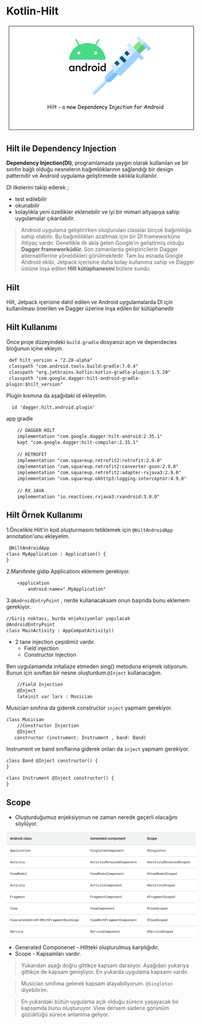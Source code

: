 # Kotlin-Hilt

![hilt](https://github.com/isilay-subasi/Kotlin-Hilt/blob/main/images/hilt.png)

## Hilt ile Dependency Injection 

<b>Dependency Injection(DI)</b>, programlamada yaygın olarak kullanılan ve bir sınıfın bağlı olduğu nesnelerin bağımlılıklarının sağlandığı bir design patterndir ve Android uygulama geliştirmede sıklıkla kullanılır. 

DI ilkelerini takip ederek ;
+ test edilebilir
+  okunabilir
+   kolaylıkla yeni özellikler eklenebilir ve iyi bir mimari altyapıya sahip uygulamalar çıkarılabilir.

  > Android uygulama geliştirirken oluşturulan classlar birçok bağımlılığa sahip olabilir. Bu bağımlılıkları azaltmak için bir DI frameworküne ihtiyaç vardır. Genellikle ilk akla gelen Google’ın geliştirmiş olduğu <b>Dagger frameworküdür. </b> Son zamanlarda geliştiricilerin  Dagger alternatiflerine yöneldikleri görülmektedir. Tam bu esnada Google Android ekibi, Jetpack içerisine daha kolay kullanıma sahip ve Dagger üstüne inşa edilen <b>Hilt kütüphanesini</b> bizlere sundu.

  ## Hilt

  <p>Hilt, Jetpack içerisine dahil edilen ve Android uygulamalarda DI için kullanılması önerilen ve Dagger üzerine inşa edilen bir kütüphanedir</p>

  ## Hilt Kullanımı

  Önce proje düzeyindeki `build.gradle` dosyanızı açın ve dependecies bloğunun içine ekleyin.

```
 def hilt_version = "2.28-alpha"
 classpath "com.android.tools.build:gradle:7.0.4"
 classpath "org.jetbrains.kotlin:kotlin-gradle-plugin:1.5.20"
 classpath "com.google.dagger:hilt-android-gradle-plugin:$hilt_version"
```

 Plugin kısmına da aşağıdaki id ekleyelim.
```
  id 'dagger.hilt.android.plugin'
 ``` 
 app gradle 
```
    // DAGGER HILT
    implementation "com.google.dagger:hilt-android:2.35.1"
    kapt "com.google.dagger:hilt-compiler:2.35.1"

    // RETROFIT
    implementation "com.squareup.retrofit2:retrofit:2.9.0"
    implementation "com.squareup.retrofit2:converter-gson:2.9.0"
    implementation "com.squareup.retrofit2:adapter-rxjava3:2.9.0"
    implementation "com.squareup.okhttp3:logging-interceptor:4.9.0"

    // RX JAVA
    implementation "io.reactivex.rxjava3:rxandroid:3.0.0"
 ```

 ## Hilt Örnek Kullanımı

 1.Öncelikle Hilt'in kod oluşturmasını tetiklemek için `@HiltAndroidApp` annotation'unu ekleyelim.
```
 @HiltAndroidApp
class MyApplication : Application() {
}
```

2.Manifeste gidip Applicationı eklemem gerekiyor.
```
    <application
        android:name=".MyApplication"
```

3.`@AndroidEntryPoint` , nerde kullanacaksam onun başında bunu eklemem gerekiyor.
```
//Giriş noktası, burda enjeksiyonlar yapılacak
@AndroidEntryPoint
class MainActivity : AppCompatActivity() 
```

+ 2 tane injection çeşidimiz vardır.
  + Field injection  
  + Constructor injection

Ben uygulamamda initaliaze etmeden sing() metoduna erişmek istiyorum.
Bunun için sınıftan bir nesne oluşturdum.`@Inject` kullanacağım.
```
    //Field Injection
    @Inject
    lateinit var lars : Musician
```

Musician sınıfına da giderek constructor `ınject` yapmam gerekiyor.
  
```
class Musician
    //Constructor Injection
    @Inject
   constructor (instrument: Instrument , band: Band) 
```

Instrument ve band sınıflarına giderek onları da `inject` yapmam gerekiyor.
```
class Band @Inject constructor() {
}
```
```
class Instrument @Inject constructor() {
}
```

## Scope

+ Oluşturduğumuz enjeksiyonun ne zaman nerede geçerli olacağını söylüyor.

![generatedComponent](https://github.com/isilay-subasi/Kotlin-Hilt/blob/main/images/generatedcomponent.PNG) 

+ Generated Componenet - Hiltteki oluşturulmuş karşılığıdır.
+ Scope - Kapsamları vardır.

> Yukarıdan aşağı doğru gittikçe kapsam daralıyor. Aşağıdan yukarıya gittikçe de kapsam genişliyor. En yukarda uygulama kapsamı vardır.

> Musician sınıfıma gelerek kapsam atayabiliyorum. `@Singleton` diyebilirim.

> En yukardaki bütün uygulama açık olduğu sürece yaşayacak bir kapsamda bunu oluşturuyor. View dersem sadece görünüm gözüktüğü sürece anlamına geliyor. 


